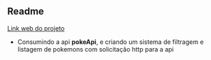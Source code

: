 ## Readme
<a href="https://cezardev07.github.io/filter-pokemon-api/">Link web do projeto</a>
<ul>
    <li>
        <p>
            Consumindo a api <strong>pokeApi</strong>, e criando um sistema de filtragem e listagem de pokemons com solicitação http para a api 
        </p>
    </li>
</ul>